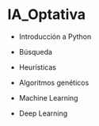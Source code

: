 # IA_Optativa
- Introducción a Python

- Búsqueda

- Heurísticas

- Algoritmos genéticos

- Machine Learning

- Deep Learning
